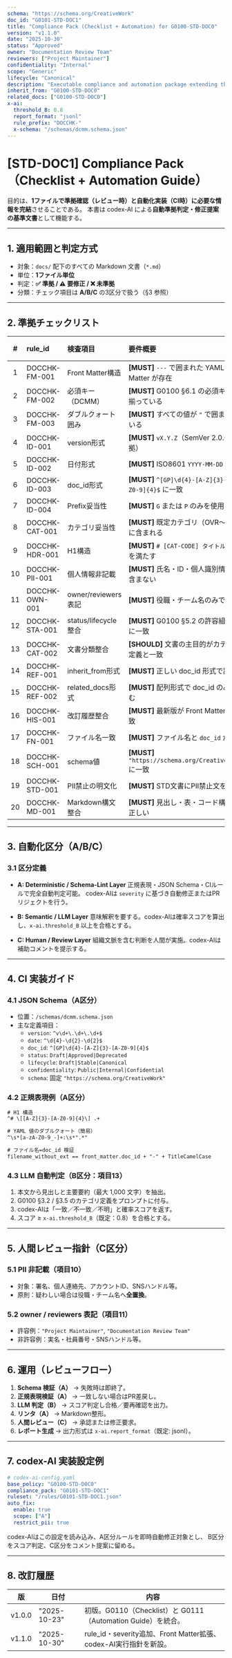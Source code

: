 ```yaml
---
schema: "https://schema.org/CreativeWork"
doc_id: "G0101-STD-DOC1"
title: "Compliance Pack (Checklist + Automation) for G0100-STD-DOC0"
version: "v1.1.0"
date: "2025-10-30"
status: "Approved"
owner: "Documentation Review Team"
reviewers: ["Project Maintainer"]
confidentiality: "Internal"
scope: "Generic"
lifecycle: "Canonical"
description: "Executable compliance and automation package extending the G0100 Document Policy with CI/AI validation features."
inherit_from: "G0100-STD-DOC0"
related_docs: ["G0100-STD-DOC0"]
x-ai:
  threshold_B: 0.8
  report_format: "jsonl"
  rule_prefix: "DOCCHK-"
  x-schema: "/schemas/dcmm.schema.json"
---
```


# [STD-DOC1] Compliance Pack（Checklist + Automation Guide）

目的は、**1ファイルで準拠確認（レビュー時）と自動化実装（CI時）に必要な情報を完結**させることである。
本書は codex-AI による**自動準拠判定・修正提案の基準文書**として機能する。

---

## 1. 適用範囲と判定方式

- 対象：`docs/` 配下のすべての Markdown 文書（`*.md`）
- 単位：**1ファイル単位**
- 判定：**✅ 準拠 / ⚠ 要修正 / ❌ 未準拠**
- 分類：チェック項目は **A/B/C** の3区分で扱う（§3 参照）

---

## 2. 準拠チェックリスト

| # | rule_id | 検査項目 | 要件概要 | 区分 | severity | 判定 | 備考 |
|:-:|:--|:--|:--|:--:|:--:|:--:|:--|
| 1 | DOCCHK-FM-001 | Front Matter構造 | **[MUST]** `---` で囲まれた YAML Front Matter が存在 | A | error |  |  |
| 2 | DOCCHK-FM-002 | 必須キー（DCMM） | **[MUST]** G0100 §6.1 の必須キーが揃っている | A | error |  |  |
| 3 | DOCCHK-FM-003 | ダブルクォート囲み | **[MUST]** すべての値が `"` で囲まれている | A | error |  |  |
| 4 | DOCCHK-ID-001 | version形式 | **[MUST]** `vX.Y.Z`（SemVer 2.0.0 準拠） | A | error |  |  |
| 5 | DOCCHK-ID-002 | 日付形式 | **[MUST]** ISO8601 `YYYY-MM-DD` | A | error |  |  |
| 6 | DOCCHK-ID-003 | doc_id形式 | **[MUST]** `^[GP]\d{4}-[A-Z]{3}-[A-Z0-9]{4}$` に一致 | A | error |  |  |
| 7 | DOCCHK-ID-004 | Prefix妥当性 | **[MUST]** `G` または `P` のみを使用 | A | error |  |  |
| 8 | DOCCHK-CAT-001 | カテゴリ妥当性 | **[MUST]** 既定カテゴリ（OVR〜REF）に含まれる | A | error |  |  |
| 9 | DOCCHK-HDR-001 | H1構造 | **[MUST]** `# [CAT-CODE] タイトル` 構文を満たす | A | error |  |  |
| 10 | DOCCHK-PII-001 | 個人情報非記載 | **[MUST]** 氏名・ID・個人識別情報を含まない | C | critical |  |  |
| 11 | DOCCHK-OWN-001 | owner/reviewers表記 | **[MUST]** 役職・チーム名のみで記載 | C | critical |  |  |
| 12 | DOCCHK-STA-001 | status/lifecycle整合 | **[MUST]** G0100 §5.2 の許容組合せに一致 | A | error |  |  |
| 13 | DOCCHK-CAT-002 | 文書分類整合 | **[SHOULD]** 文書の主目的がカテゴリ定義と一致 | B | warning |  |  |
| 14 | DOCCHK-REF-001 | inherit_from形式 | **[MUST]** 正しい doc_id 形式で記載 | A | error |  |  |
| 15 | DOCCHK-REF-002 | related_docs形式 | **[MUST]** 配列形式で doc_id のみを含む | A | error |  |  |
| 16 | DOCCHK-HIS-001 | 改訂履歴整合 | **[MUST]** 最新版が Front Matter と一致 | A | error |  |  |
| 17 | DOCCHK-FN-001 | ファイル名一致 | **[MUST]** ファイル名と `doc_id` が整合 | A | error |  |  |
| 18 | DOCCHK-SCH-001 | schema値 | **[MUST]** `"https://schema.org/CreativeWork"` に一致 | A | error |  |  |
| 19 | DOCCHK-STD-001 | PII禁止の明文化 | **[MUST]** STD文書にPII禁止文を含む | A | error |  |  |
| 20 | DOCCHK-MD-001 | Markdown構文整合 | **[MUST]** 見出し・表・コード構文が正しい | A | warning |  |  |

---

## 3. 自動化区分（A/B/C）

### 3.1 区分定義
- **A: Deterministic / Schema-Lint Layer**
  正規表現・JSON Schema・CIルールで完全自動判定可能。
  codex-AIは `severity` に基づき自動修正またはPRリジェクトを行う。

- **B: Semantic / LLM Layer**
  意味解釈を要する。codex-AIは確率スコアを算出し、`x-ai.threshold_B` 以上を合格とする。

- **C: Human / Review Layer**
  組織文脈を含む判断を人間が実施。codex-AIは補助コメントを提示する。

---

## 4. CI 実装ガイド

### 4.1 JSON Schema（A区分）
- 位置：`/schemas/dcmm.schema.json`
- 主な定義項目：
  - `version`: `^v\d+\.\d+\.\d+$`
  - `date`: `^\d{4}-\d{2}-\d{2}$`
  - `doc_id`: `^[GP]\d{4}-[A-Z]{3}-[A-Z0-9]{4}$`
  - `status`: `Draft|Approved|Deprecated`
  - `lifecycle`: `Draft|Stable|Canonical`
  - `confidentiality`: `Public|Internal|Confidential`
  - `schema`: 固定 `"https://schema.org/CreativeWork"`

### 4.2 正規表現例（A区分）
```txt
# H1 構造
^# \[[A-Z]{3}-[A-Z0-9]{4}\] .+

# YAML 値のダブルクォート（簡易）
^\s*[a-zA-Z0-9_-]+:\s*".*"

# ファイル名=doc_id 検証
filename_without_ext == front_matter.doc_id + "-" + TitleCamelCase
```

### 4.3 LLM 自動判定（B区分：項目13）
1. 本文から見出しと主要要約（最大 1,000 文字）を抽出。
2. G0100 §3.2 / §3.5 のカテゴリ定義をプロンプトに付与。
3. codex-AIは「一致／不一致／不明」と確率スコアを返す。
4. スコア ≥ `x-ai.threshold_B`（既定：0.8）を合格とする。

---

## 5. 人間レビュー指針（C区分）

### 5.1 PII 非記載（項目10）
- 対象：署名、個人連絡先、アカウントID、SNSハンドル等。
- 原則：疑わしい場合は役職・チーム名へ**全置換**。

### 5.2 owner / reviewers 表記（項目11）
- 許容例：`"Project Maintainer"`, `"Documentation Review Team"`
- 非許容例：実名・社員番号・SNSハンドル等。

---

## 6. 運用（レビューフロー）

1. **Schema 検証（A）** → 失敗時は即終了。
2. **正規表現検証（A）** → 一致しない場合はPR差戻し。
3. **LLM 判定（B）** → スコア判定し合格／要再確認を出力。
4. **リンタ（A）** → Markdown整形。
5. **人間レビュー（C）** → 承認または修正要求。
6. **レポート生成** → 出力形式は `x-ai.report_format`（既定: jsonl）。

---

## 7. codex-AI 実装設定例

```yaml
# codex-ai-config.yaml
base_policy: "G0100-STD-DOC0"
compliance_pack: "G0101-STD-DOC1"
ruleset: "/rules/G0101-STD-DOC1.json"
auto_fix:
  enable: true
  scope: ["A"]
  restrict_pii: true
```

codex-AIはこの設定を読み込み、A区分ルールを即時自動修正対象とし、
B区分をスコア判定、C区分をコメント提案に留める。

---

## 8. 改訂履歴

| 版 | 日付 | 内容 |
|----|------|------|
| v1.0.0 | "2025-10-23" | 初版。G0110（Checklist）と G0111（Automation Guide）を統合。 |
| v1.1.0 | "2025-10-30" | rule_id・severity追加、Front Matter拡張、codex-AI実行指針を新設。 |
